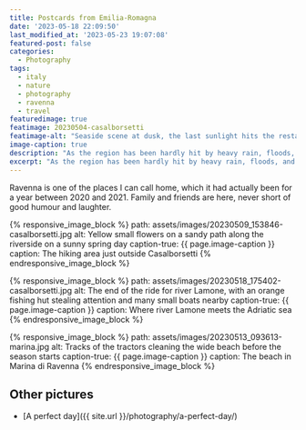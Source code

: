 ```yaml
---
title: Postcards from Emilia-Romagna
date: '2023-05-18 22:09:50'
last_modified_at: '2023-05-23 19:07:08'
featured-post: false
categories:
  - Photography
tags:
  - italy
  - nature
  - photography
  - ravenna
  - travel
featuredimage: true
featimage: 20230504-casalborsetti
featimage-alt: "Seaside scene at dusk, the last sunlight hits the restaurant at the end of the pier"
image-caption: true
description: "As the region has been hardly hit by heavy rain, floods, and landslides, I want to celebrate it with some pictures taken a few days before it all started."
excerpt: "As the region has been hardly hit by heavy rain, floods, and landslides, I want to celebrate it with some pictures taken a few days before it all started. And there are more linked at the end of the post."
---
```

Ravenna is one of the places I can call home, which it had actually been for a year between 2020 and 2021. Family and friends are here, never short of good humour and laughter.

{% responsive_image_block %}
  path: assets/images/20230509_153846-casalborsetti.jpg
  alt: Yellow small flowers on a sandy path along the riverside on a sunny spring day
  caption-true: {{ page.image-caption }}
  caption: The hiking area just outside Casalborsetti
{% endresponsive_image_block %}

{% responsive_image_block %}
  path: assets/images/20230518_175402-casalborsetti.jpg
  alt: The end of the ride for river Lamone, with an orange fishing hut stealing attention and many small boats nearby
  caption-true: {{ page.image-caption }}
  caption: Where river Lamone meets the Adriatic sea
{% endresponsive_image_block %}

{% responsive_image_block %}
  path: assets/images/20230513_093613-marina.jpg
  alt: Tracks of the tractors cleaning the wide beach before the season starts
  caption-true: {{ page.image-caption }}
  caption: The beach in Marina di Ravenna
{% endresponsive_image_block %}

## Other pictures

- [A perfect day]({{ site.url }}/photography/a-perfect-day/)